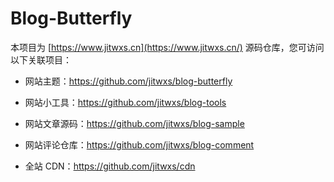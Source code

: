 # Blog-Butterfly

本项目为 [https://www.jitwxs.cn](https://www.jitwxs.cn/) 源码仓库，您可访问以下关联项目：

- 网站主题：https://github.com/jitwxs/blog-butterfly
- 网站小工具：https://github.com/jitwxs/blog-tools
- 网站文章源码：https://github.com/jitwxs/blog-sample
- 网站评论仓库：https://github.com/jitwxs/blog-comment

- 全站 CDN：https://github.com/jitwxs/cdn